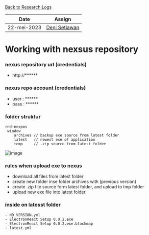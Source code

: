 [Back to Research Logs](https://github.com/denitiawan/research-electron-react-boilerplate-autoupdater/blob/main/research-logs/readme.md)

|Date|Assign|
|--|--|
|22-mei-2023|[Deni Setiawan](https://github.com/denitiawan)|
# Working with nexsus repository

### nexus repository url (credentials)
- http://******

### nexus repo account (credentials)
- user : ******
- pass : ******

### folder struktur
```
rnd-nexpos
 window
	archives // backup exe source from latest folder
	latest   // newest exe of application
	temp     // .zip source from latest folder
```

![image](https://github.com/denitiawan/research-electron-react-boilerplate-autoupdater/assets/11941308/8ea43ac9-68ea-4659-89ac-340407a86250)


### rules when upload exe to nexus
- download all files from latest folder
- create new folder inse folder archives with (previous version)
- create .zip file source form latest folder, and upload to tmp folder
- upload new exe file into latest folder

### inside on latesst folder
```
- ND_VERSION.yml
- ElectronReact Setup 0.0.2.exe
- ElectronReact Setup 0.0.2.exe.blockmap
- latest.yml
```

#

